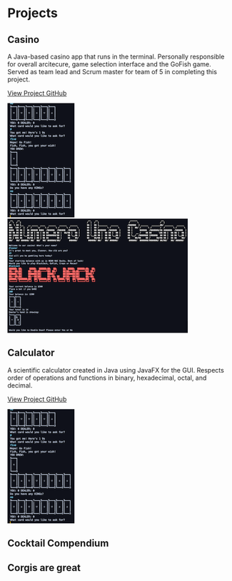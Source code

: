 

# Projects
## Casino
A Java-based casino app that runs in the terminal. Personally responsible for overall arcitecure, game selection interface and the GoFish game. Served as team lead and Scrum master for team of 5 in completing this project.

[View Project GitHub](https://github.com/ElBell/Maven.Casino)

[![Screenshot of GoFish](Pictures/GoFish.png)](https://raw.githubusercontent.com/ElBell/ElBell.github.io/master/Pictures/GoFishLarge.png)
[![Screenshot of Casino Opening](Pictures/CasinoOpening.png)](https://raw.githubusercontent.com/ElBell/ElBell.github.io/master/Pictures/CasinoOpeningLarge.png)

## Calculator
A scientific calculator created in Java using JavaFX for the GUI. Respects order of operations and functions in binary, hexadecimal, octal, and decimal.

[View Project GitHub](https://github.com/ElBell/Calculator)

[![Screenshot of ](Pictures/GoFish.png)](https://raw.githubusercontent.com/ElBell/ElBell.github.io/master/Pictures/GoFishLarge.png)

## Cocktail Compendium

## Corgis are great
